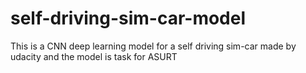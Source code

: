 # self-driving-sim-car-model
This is a CNN deep learning model for a self driving sim-car made by udacity and the model is task for ASURT 
